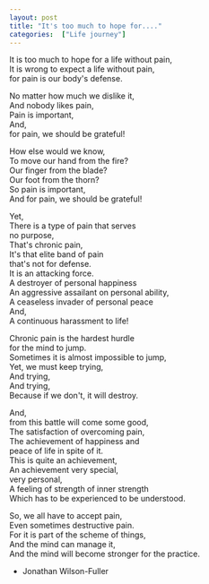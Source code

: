 ```yaml
---
layout: post
title: "It's too much to hope for...."
categories:  ["Life journey"]
---
```


It is too much to hope for a life without pain,<br />
It is wrong to expect a life without pain,<br />
for pain is our body's defense.<br />

No matter how much we dislike it,<br />
And nobody likes pain,<br />
Pain is important,<br />
And,<br />
for pain, we should be grateful!<br />

<!-- more -->
How else would we know,<br />
To move our hand from the fire?<br />
Our finger from the blade?<br />
Our foot from the thorn?<br />
So pain is important,<br />
And for pain, we should be grateful!<br />

Yet,<br />
There is a type of pain that serves<br />
no purpose,<br />
That's chronic pain,<br />
It's that elite band of pain<br />
that's not for defense.<br />
It is an attacking force.<br />
A destroyer of personal happiness<br />
An aggressive assailant on personal ability,<br />
A ceaseless invader of personal peace<br />
And,<br />
A continuous harassment to life!<br />

Chronic pain is the hardest hurdle<br />
for the mind to jump.<br />
Sometimes it is almost impossible to jump,<br />
Yet, we must keep trying,<br />
And trying,<br />
And trying,<br />
Because if we don't, it will destroy.<br />

And,<br />
from this battle will come some good,<br />
The satisfaction of overcoming pain,<br />
The achievement of happiness and<br />
peace of life in spite of it.<br />
This is quite an achievement,<br />
An achievement very special,<br />
very personal,<br />
A feeling of strength of inner strength<br />
Which has to be experienced to be understood.<br />

So, we all have to accept pain,<br />
Even sometimes destructive pain.<br />
For it is part of the scheme of things,<br />
And the mind can manage it,<br />
And the mind will become stronger for the practice.<br />

- Jonathan Wilson-Fuller
